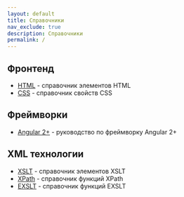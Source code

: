 ```yaml
---
layout: default
title: Справочники
nav_exclude: true
description: Справочники
permalink: /
---
```


## Фронтенд

- [HTML](html/index.md) - справочник элементов HTML
- [CSS](css/index.md) - справочник свойств CSS

## Фреймворки

- [Angular 2+](angular-guide/index.md) - руководство по фреймворку Angular 2+

## XML технологии

- [XSLT](xslt/index.md) - справочник элементов XSLT
- [XPath](xpath/index.md) - справочник функций XPath
- [EXSLT](exslt/index.md) - справочник функций EXSLT
